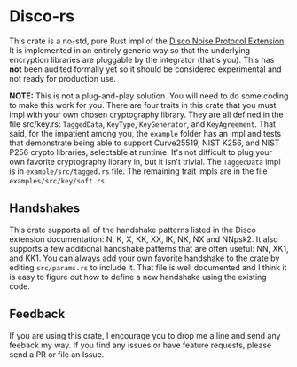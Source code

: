 # Disco-rs

This crate is a no-std, pure Rust impl of the
[Disco Noise Protocol Extension](https://discocrypto.com/). It is implemented
in an entirely generic way so that the underlying encryption libraries are
pluggable by the integrator (that's you). This has **not** been audited
formally yet so it should be considered experimental and not ready for
production use.

**NOTE:** This is not a plug-and-play solution. You will need to do some coding
to make this work for you. There are four traits in this crate that you must
impl with your own chosen cryptography library. They are all defined in
the file src/key.rs: `TaggedData`, `KeyType`, `KeyGenerator`, and
`KeyAgreement`. That said, for the impatient among you, the `example` folder
has an impl and tests that demonstrate being able to support Curve25519, NIST
K256, and NIST P256 crypto libraries, selectable at runtime. It's not difficult
to plug your own favorite cryptography library in, but it isn't trivial. The
`TaggedData` impl is in `example/src/tagged.rs` file. The remaining trait impls
are in the file `examples/src/key/soft.rs`.

## Handshakes

This crate supports all of the handshake patterns listed in the Disco extension
documentation: N, K, X, KK, XX, IK, NK, NX and NNpsk2. It also supports a few
additional handshake patterns that are often useful: NN, XK1, and KK1. You can
always add your own favorite handshake to the crate by editing `src/params.rs`
to include it. That file is well documented and I think it is easy to figure
out how to define a new handshake using the existing code.

## Feedback

If you are using this crate, I encourage you to drop me a line and send any
feeback my way. If you find any issues or have feature requests, please send
a PR or file an Issue.
